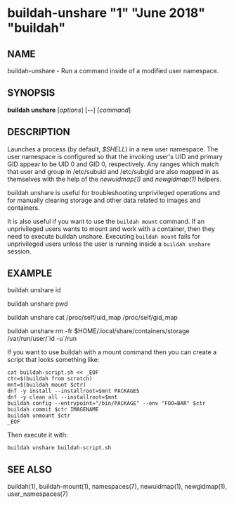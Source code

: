 # buildah-unshare "1" "June 2018" "buildah"

## NAME
buildah\-unshare - Run a command inside of a modified user namespace.

## SYNOPSIS
**buildah unshare** [*options*] [**--**] [*command*]

## DESCRIPTION
Launches a process (by default, *$SHELL*) in a new user namespace.  The user
namespace is configured so that the invoking user's UID and primary GID appear
to be UID 0 and GID 0, respectively.  Any ranges which match that user and
group in /etc/subuid and /etc/subgid are also mapped in as themselves with the
help of the *newuidmap(1)* and *newgidmap(1)* helpers.

buildah unshare is useful for troubleshooting unprivileged operations and for
manually clearing storage and other data related to images and containers.

It is also useful if you want to use the `buildah mount` command.  If an unprivileged users wants to mount and work with a container, then they need to execute
buildah unshare.  Executing `buildah mount` fails for unprivileged users unless the user is running inside a `buildah unshare` session.

## EXAMPLE

buildah unshare id

buildah unshare pwd

buildah unshare cat /proc/self/uid\_map /proc/self/gid\_map

buildah unshare rm -fr $HOME/.local/share/containers/storage /var/run/user/\`id -u\`/run

If you want to use buildah with a mount command then you can create a script that looks something like:

```
cat buildah-script.sh << _EOF
ctr=$(buildah from scratch)
mnt=$(buildah mount $ctr)
dnf -y install --installroot=$mnt PACKAGES
dnf -y clean all --installroot=$mnt
buildah config --entrypoint="/bin/PACKAGE" --env "FOO=BAR" $ctr
buildah commit $ctr IMAGENAME
buildah unmount $ctr
_EOF
```
Then execute it with:
```
buildah unshare buildah-script.sh
```

## SEE ALSO
buildah(1), buildah-mount(1), namespaces(7), newuidmap(1), newgidmap(1), user\_namespaces(7)
